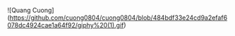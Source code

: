 ![Quang Cuong] (https://github.com/cuong0804/cuong0804/blob/484bdf33e24cd9a2efaf6078dc4924cae1a64f92/giphy%20(1).gif)
